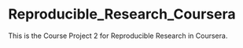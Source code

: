 # Reproducible_Research_Coursera
This is the Course Project 2 for Reproducible Research in Coursera.
